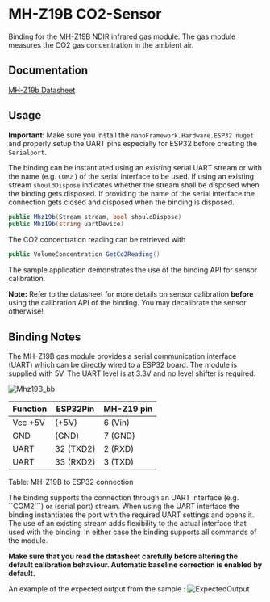 ﻿# MH-Z19B CO2-Sensor

Binding for the MH-Z19B NDIR infrared gas module. The gas module measures the CO2 gas concentration in the ambient air.

## Documentation

[MH-Z19b Datasheet](https://www.winsen-sensor.com/d/files/infrared-gas-sensor/mh-z19b-co2-ver1_0.pdf)

## Usage

**Important**: Make sure you install the `nanoFramework.Hardware.ESP32 nuget` and properly setup the UART pins especially for ESP32 before creating the `Serialport`.

The binding can be instantiated using an existing serial UART stream or with the name (e.g. ```COM2``` ) of the serial interface to be used.
If using an existing stream ```shouldDispose``` indicates whether the stream shall be disposed when the binding gets disposed.
If providing the name of the serial interface the connection gets closed and disposed when the binding is disposed.

```csharp
public Mhz19b(Stream stream, bool shouldDispose)
public Mhz19b(string uartDevice)
```

The CO2 concentration reading can be retrieved with

```csharp
public VolumeConcentration GetCo2Reading()
```

The sample application demonstrates the use of the binding API for sensor calibration.

**Note:** Refer to the datasheet for more details on sensor calibration **before** using the calibration API of the binding. You may decalibrate the sensor otherwise!

## Binding Notes

The MH-Z19B gas module provides a serial communication interface (UART) which can be directly wired to a ESP32 board. The module is supplied with 5V. The UART level is at 3.3V and no level shifter is required.

![Mhz19B_bb](https://user-images.githubusercontent.com/71304298/149633116-bc10424b-8d61-439c-b059-b305dd3fbf05.png)

|Function| ESP32Pin| MH-Z19 pin|
|--------|-----------|------------|
|Vcc +5V |(+5V)      |6 (Vin)     |
|GND	 |(GND)      |7 (GND)     |
|UART    |32 (TXD2)  |2 (RXD)     |
|UART    |33 (RXD2)  |3 (TXD)     |
Table: MH-Z19B to ESP32 connection

The binding supports the connection through an UART interface (e.g. ``COM2```) or (serial port) stream.
When using the UART interface the binding instantiates the port with the required UART settings and opens it.
The use of an existing stream adds flexibility to the actual interface that used with the binding.
In either case the binding supports all commands of the module.

**Make sure that you read the datasheet carefully before altering the default calibration behaviour.
Automatic baseline correction is enabled by default.**

An example of the expected output from the sample :
![ExpectedOutput](https://user-images.githubusercontent.com/71304298/149633134-001c57cf-f45a-4547-aa69-6248b8e16803.png)



